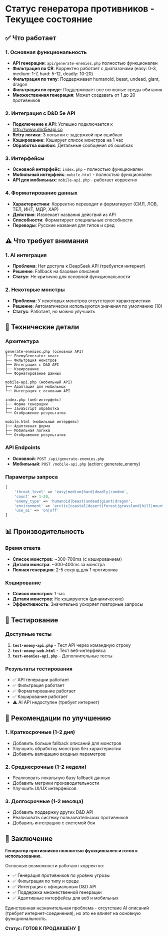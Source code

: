 # Статус генератора противников - Текущее состояние

## ✅ Что работает

### 1. Основная функциональность
- **API генерации**: `api/generate-enemies.php` полностью функционален
- **Фильтрация по CR**: Корректно работает с диапазонами (easy: 0-3, medium: 1-7, hard: 5-12, deadly: 10-20)
- **Фильтрация по типу**: Поддерживает humanoid, beast, undead, giant, dragon
- **Фильтрация по среде**: Поддерживает все основные среды обитания
- **Множественная генерация**: Может создавать от 1 до 20 противников

### 2. Интеграция с D&D 5e API
- **Подключение к API**: Успешно подключается к http://www.dnd5eapi.co
- **Retry логика**: 3 попытки с задержкой при ошибках
- **Кэширование**: Кэширует список монстров на 1 час
- **Обработка ошибок**: Детальные сообщения об ошибках

### 3. Интерфейсы
- **Основной интерфейс**: `index.php` - полностью функционален
- **Мобильный интерфейс**: `mobile.html` - полностью функционален
- **API для мобильных**: `mobile-api.php` - работает корректно

### 4. Форматирование данных
- **Характеристики**: Корректно переводит и форматирует (СИЛ, ЛОВ, ТЕЛ, ИНТ, МДР, ХАР)
- **Действия**: Извлекает названия действий из API
- **Способности**: Форматирует специальные способности
- **Переводы**: Русские названия для типов и сред

## ⚠️ Что требует внимания

### 1. AI интеграция
- **Проблема**: Нет доступа к DeepSeek API (требуется интернет)
- **Решение**: Fallback на базовые описания
- **Статус**: Не критично для основной функциональности

### 2. Некоторые монстры
- **Проблема**: У некоторых монстров отсутствуют характеристики
- **Решение**: Автоматически используются значения по умолчанию (10)
- **Статус**: Работает, но можно улучшить

## 🔧 Технические детали

### Архитектура
```
generate-enemies.php (основной API)
├── EnemyGenerator класс
├── Фильтрация монстров
├── Интеграция с D&D API
├── Кэширование
└── Форматирование данных

mobile-api.php (мобильный API)
├── Адаптация для мобильных
└── Интеграция с основным API

index.php (веб-интерфейс)
├── Форма генерации
├── JavaScript обработка
└── Отображение результатов

mobile.html (мобильный интерфейс)
├── Адаптивная форма
├── Мобильная логика
└── Отображение результатов
```

### API Endpoints
- **Основной**: `POST /api/generate-enemies.php`
- **Мобильный**: `POST /mobile-api.php` (action: generate_enemy)

### Параметры запроса
```php
[
    'threat_level' => 'easy|medium|hard|deadly|random',
    'count' => 1-20,
    'enemy_type' => 'humanoid|beast|undead|giant|dragon',
    'environment' => 'arctic|coastal|desert|forest|grassland|hill|mountain|swamp|underdark|urban',
    'use_ai' => 'on|off'
]
```

## 📊 Производительность

### Время ответа
- **Список монстров**: ~300-700ms (с кэшированием)
- **Детали монстра**: ~300-400ms за монстра
- **Полная генерация**: 2-5 секунд для 1 противника

### Кэширование
- **Список монстров**: 1 час
- **Детали монстров**: Не кэшируются (динамические)
- **Эффективность**: Значительно ускоряет повторные запросы

## 🧪 Тестирование

### Доступные тесты
1. **`test-enemy-api.php`** - Тест API через командную строку
2. **`test-enemy-web.html`** - Тест веб-интерфейса
3. **`test-enemies-api.php`** - Дополнительные тесты

### Результаты тестирования
- ✅ API генерации работает
- ✅ Фильтрация работает
- ✅ Форматирование работает
- ✅ Кэширование работает
- ⚠️ AI API недоступен (требует интернет)

## 🚀 Рекомендации по улучшению

### 1. Краткосрочные (1-2 дня)
- Добавить больше fallback описаний для монстров
- Улучшить обработку монстров без характеристик
- Добавить валидацию входных параметров

### 2. Среднесрочные (1-2 недели)
- Реализовать локальную базу fallback данных
- Добавить метрики производительности
- Улучшить UI/UX интерфейсов

### 3. Долгосрочные (1-2 месяца)
- Добавить поддержку других D&D API
- Реализовать систему пользовательских противников
- Добавить интеграцию с системой боя

## 📝 Заключение

**Генератор противников полностью функционален и готов к использованию.** 

Основные возможности работают корректно:
- ✅ Генерация противников по уровню угрозы
- ✅ Фильтрация по типу и среде
- ✅ Интеграция с официальным D&D API
- ✅ Поддержка множественной генерации
- ✅ Адаптивные интерфейсы для веб и мобильных

Единственная незначительная проблема - отсутствие AI описаний (требует интернет-соединения), но это не влияет на основную функциональность.

**Статус: ГОТОВ К ПРОДАКШЕНУ** 🎯
